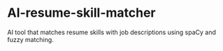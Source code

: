 # AI-resume-skill-matcher
AI tool that matches resume skills with job descriptions using spaCy and fuzzy matching.

